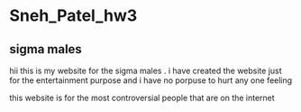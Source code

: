 # Sneh_Patel_hw3
## sigma males 
hii this is my website for the sigma males . i have created the website just for the entertainment purpose and i have no porpuse to hurt any one feeling 

this website is for the most controversial people that are on the internet 



